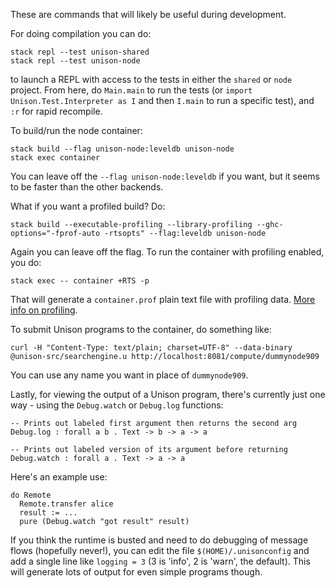 These are commands that will likely be useful during development.

For doing compilation you can do:

    stack repl --test unison-shared
    stack repl --test unison-node

to launch a REPL with access to the tests in either the `shared` or `node` project. From here, do `Main.main` to run the tests (or `import Unison.Test.Interpreter as I` and then `I.main` to run a specific test), and `:r` for rapid recompile.

To build/run the node container:

    stack build --flag unison-node:leveldb unison-node
    stack exec container

You can leave off the `--flag unison-node:leveldb` if you want, but it seems to be faster than the other backends.

What if you want a profiled build? Do:

    stack build --executable-profiling --library-profiling --ghc-options="-fprof-auto -rtsopts" --flag:leveldb unison-node

Again you can leave off the flag. To run the container with profiling enabled, you do:

    stack exec -- container +RTS -p

That will generate a `container.prof` plain text file with profiling data. [More info on profiling](https://downloads.haskell.org/~ghc/latest/docs/html/users_guide/profiling.html).

To submit Unison programs to the container, do something like:

    curl -H "Content-Type: text/plain; charset=UTF-8" --data-binary @unison-src/searchengine.u http://localhost:8081/compute/dummynode909

You can use any name you want in place of `dummynode909`.

Lastly, for viewing the output of a Unison program, there's currently just one way - using the `Debug.watch` or `Debug.log` functions:

    -- Prints out labeled first argument then returns the second arg
    Debug.log : forall a b . Text -> b -> a -> a

    -- Prints out labeled version of its argument before returning
    Debug.watch : forall a . Text -> a -> a

Here's an example use:

    do Remote
      Remote.transfer alice
      result := ...
      pure (Debug.watch "got result" result)

If you think the runtime is busted and need to do debugging of message flows (hopefully never!), you can edit the file `$(HOME)/.unisonconfig` and add a single line like `logging = 3` (3 is 'info', 2 is 'warn', the default). This will generate lots of output for even simple programs though.
